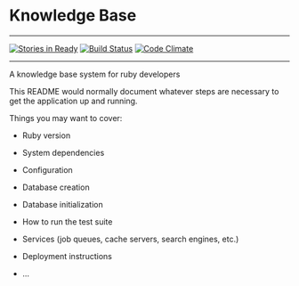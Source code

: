 # Knowledge Base

---

[![Stories in Ready](https://badge.waffle.io/tangosource/knowledge_base.png?label=ready)](http://waffle.io/tangosource/knowledge_base)
[![Build Status](https://travis-ci.org/tangosource/knowledge_base.png?branch=master)](https://travis-ci.org/tangosource/knowledge_base)
[![Code Climate](https://codeclimate.com/github/tangosource/knowledge_base.png)](https://codeclimate.com/github/tangosource/knowledge_base)

---

A knowledge base system for ruby developers

This README would normally document whatever steps are necessary to get the
application up and running.

Things you may want to cover:

* Ruby version

* System dependencies

* Configuration

* Database creation

* Database initialization

* How to run the test suite

* Services (job queues, cache servers, search engines, etc.)

* Deployment instructions

* ...
